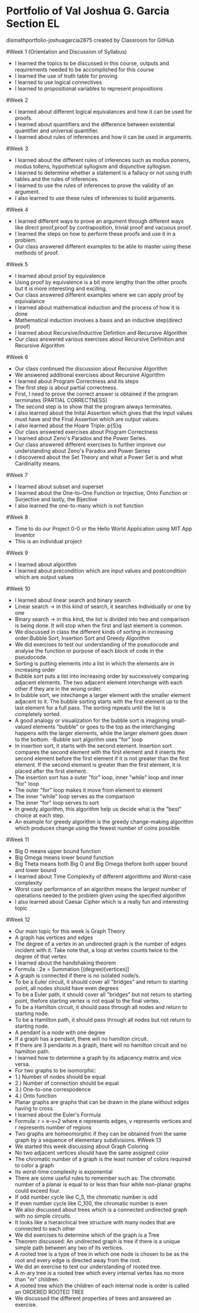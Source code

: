 # Portfolio of Val Joshua G. Garcia Section EL
dismathportfolio-joshuagarcia2875 created by Classroom for GitHub

#Week 1 (Orientation and Discussion of Syllabus)
- I learned the topics to be discussed in this course, outputs and requirements needed to be accomplished for this course
- I learned the use of truth table for proving
- I learned to use logical connectives 
- I learned to propositional variables to represent propositions

#Week 2 
- I learned about different logical equivalances and how it can be used for proofs.
- I learned about quantifiers and the difference between existential quantifier and universal quantifier.
- I learned about rules of inferences and how it can be used in arguments.

#Week 3
- I learned about the different rules of inferences such as modus ponens, modus tollens, hypothetical syllogism and disjunctive syllogism.
- I learned to determine whether a statement is a fallacy or not using truth tables and the rules of inferences.
- I learned to use the rules of inferences to prove the validity of an argument.
- I also learned to use these rules of inferences to build arguments.

#Week 4 
- I learned different ways to prove an argument through different ways like direct proof,proof by contraposition, trivial proof and vacuous proof.
- I learned the steps on how to perform these proofs and use it in a problem.
- Our class answered different examples to be able to master using these methods of proof.

#Week 5
- I learned about proof by equivalence
- Using proof by equivalence is a bit more lengthy than the other proofs but it is more interesting and exciting.
- Our class answered different examples where we can apply proof by equivalance
- I learned about mathematical induction and the process of how it is done
- Mathematical induction involves a basis and an inductive step(direct proof)
- I learned about Recursive/Inductive Defintion and Recursive Algorithm
- Our class answered various exercises about Recursive Definition and Recursive Algorithm

#Week 6
- Our class continued the discussion about Recursive Algorithm
- We answered additional exercises about Recursive Algorithm
- I learned about Program Correctness and its steps
- The first step is about partial correctness.
- First, I need to prove the correct answer is obtained if the program terminates (PARTIAL CORRECTNESS)
- The second step is to show that the program always terminates.
- I also learned about the Inital Assertion which gives that the input values must have and the Final Assertion which are output values.
- I also learned about the Hoare Triple: p{S}q
- Our class answered exercises about Program Correctness
- I learned about Zeno's Paradox and the Power Series.
- Our class answered different exercises to further improve our understanding about Zeno's Paradox and Power Series
- I discovered about the Set Theory and what a Power Set is and what Cardinality means.

#Week 7
- I learned about subset and superset
- I learned about the One-to-One Function or Injective, Onto Function or Surjective and lastly, the Bijective
- I also learned the one-to-many which is not function

#Week 8
- Time to do our Project 0-0 or the Hello World Application using MIT App Inventor
- This is an individual project

#Week 9
- I learned about algorithm
- I learned about precondition which are input values and postcondition which are output values

#Week 10
- I learned about linear search and binary search 
- Linear search -> in this kind of search, it searches individually or one by one
- Binary search -> in this kind, the list is divided into two and comparison is being done. It will stop when the first 
and last element is common.
- We discussed in class the different kinds of sorting in increasing order:Bubble Sort, Insertion Sort and Greedy Algorithm
- We did exercises to test our understanding of the pseudocode and analyse the function or purpose of each block of code in the pseudocode.
- Sorting is putting elements into a list in which the elements are in increasing order
- Bubble sort puts a list into increasing order by successively comparing adjacent elements. The two adjacent element interchange with each other if they are in the wrong order.
- In bubble sort, we intechange a larger element with the smaller element adjacent to it. The bubble sorting starts with the first element up to the last element for a full pass. The sorting repeats until the list is completely sorted.
- A good analogy or visualization for the bubble sort is imagining small-valued elements "bubble" or goes to the top as the interchanging happens with the larger elements, while the larger element goes down to the bottom.
-Bubble sort algorihm uses "for" loop
- In insertion sort, it starts with the second element. Insertion sort compares the second element with the first element and it inserts the second element before the first element if it is not greater than the first element. If the second element is greater than the first element, it is placed after the first element. 
- The insertion sort has a outer "for" loop, inner "while" loop and inner "for" loop
- The outer "for" loop makes it move from element to element
- The inner "while" loop serves as the comparison 
- The inner "for" loop serves to sort
- In greedy algorithm, this algorithm help us decide what is the "best" choice at each step.
- An example for greedy algorithm is the greedy change-making algorithm which produces change using the fewest number of coins possible.

#Week 11
- Big O means upper bound function
- Big Omega means lower bound function
- Big Theta means both Big O and Big Omega thefore both upper bound and lower bound
- I learned about Time Complexity of different algorithms and Worst-case complexity 
- Worst case performance of an algorithm means the largest number of operations needed to the problem given using
 the specified algorithm
- I also learned about Caesar Cipher which is a really fun and interesting topic

 #Week 12
- Our main topic for this week is Graph Theory
- A graph has vertices and edges
- The degree of a vertex in an undirected graph is the number of edges incident with it. Take note that, a loop at vertex counts twice to the degree of that vertex
- I learned about the handshaking theorem
- Formula : 2e = Summation [(degree)(vertices)]
- A graph is connected if there is no isolated node/s.
- To be a Euler circuit, it should cover all "bridges" and return to starting point, all nodes should have even degrees
- To be a Euler path, it should cover all "bridges" but not return to starting point, thefore starting vertex is not equal to the final vertex.
- To be a Hamilton circuit, it should pass through all nodes and return to starting node.
- To be a Hamilton path, it should pass through all nodes but not return to starting node.
- A pendant is a node with one degree
- If a graph has a pendant, there will no hamilton circuit.
- If there are 3 pendants in a graph, there will no hamilton circuit and no hamilton path.
- I learned how to determine a graph by its adjacency matrix and vice versa.
- For two graphs to be isomorphic: 
- 1.) Number of nodes should be equal
- 2.) Number of connection should be equal
- 3.) One-to-one correspodence
- 4.) Onto function
- Planar graphs are graphs that can be drawn in the plane without edges having to cross.
- I learned about the Euler's Formula
- Formula: r = e-v+2  where e represents edges, v represents vertices and r represents number of regions
- Two graphs are homeomorphic if they can be obtained from the same graph by a sequence of elementary subdivisions.
#Week 13 
- We started this week discussing about Graph Coloring
- No two adjacent vertices should have the same assigned color
- The chromatic number of a graph is the least number of colors required to color a graph
- Its worst-time complexity is exponential
- There are some useful rules to remember such as: The chromatic number of a planar is equal to or less than four while non-planar graphs could exceed four.
- If odd number cycle like C_5, the chromatic number is odd
- If even number cycle like C_100, the chromatic number is even
- We also discussed about trees which is a connected undirected graph with no simple circuits.
- It looks like a hierarchical tree structure with many nodes that are connected to each other
- We did exercises to determine which of the graph is a Tree
- Theorem discussed: An undirected graph is tree if there is a unique simple path between any two of its vertices. 
- A rooted tree is a type of tree in which one node is chosen to be as the root and every edge is directed away from the root.
- We did an exercise to test our understanding of rooted tree.
- A m-ary tree is a rooted tree which every internal vertex has no more than "m" children.
- A rooted tree which the children of each internal node is order is called an ORDERED ROOTED TREE
- We discussed the different properties of trees and answered an exercise.



